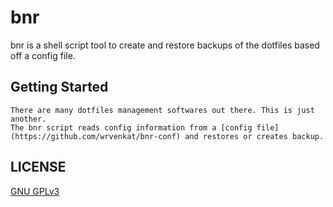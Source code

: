 # bnr
bnr is a shell script tool to create and restore backups of the dotfiles based off a config file.

## Getting Started
	There are many dotfiles management softwares out there. This is just another.  
	The bnr script reads config information from a [config file](https://github.com/wrvenkat/bnr-conf) and restores or creates backup. 
	

## LICENSE

[GNU GPLv3](https://www.gnu.org/licenses/gpl-3.0.en.html)
